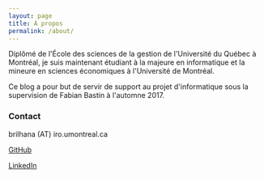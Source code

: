 ```yaml
---
layout: page
title: À propos
permalink: /about/
---
```


Diplômé de l'École des sciences de la gestion de l'Université du Québec à Montréal, je suis maintenant étudiant à la majeure en informatique et la mineure en sciences économiques à l'Université de Montréal.

Ce blog a pour but de servir de support au projet d'informatique sous la supervision de Fabian Bastin à l'automne 2017.

### Contact
brilhana (AT) iro.umontreal.ca

[GitHub](https://www.github.com/brilhana)

[LinkedIn](https://www.linkedin.com/in/brilhana)
